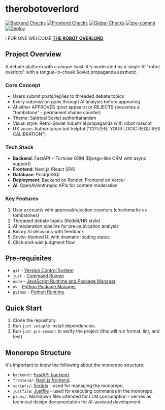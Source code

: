 # therobotoverlord

[![Backend Checks](https://github.com/joshSzep/therobotoverlord/actions/workflows/backend-checks.yml/badge.svg)](https://github.com/joshSzep/therobotoverlord/actions/workflows/backend-checks.yml)
[![Frontend Checks](https://github.com/joshSzep/therobotoverlord/actions/workflows/frontend-checks.yml/badge.svg)](https://github.com/joshSzep/therobotoverlord/actions/workflows/frontend-checks.yml)
[![Global Checks](https://github.com/joshSzep/therobotoverlord/actions/workflows/global-checks.yml/badge.svg)](https://github.com/joshSzep/therobotoverlord/actions/workflows/global-checks.yml)
[![pre-commit](https://img.shields.io/badge/pre--commit-enabled-brightgreen?logo=pre-commit)](https://github.com/pre-commit/pre-commit)
[![Deploy](https://img.shields.io/badge/render-deployed-76B900.svg?logo=render)](https://render.com)


I FOR ONE WELCOME [**THE ROBOT OVERLORD**](https://therobotoverlord.com)

## Project Overview

A debate platform with a unique twist: it's moderated by a single AI "robot overlord" with a tongue-in-cheek Soviet propaganda aesthetic.

### Core Concept
- Users submit posts/replies to threaded debate topics
- Every submission goes through AI analysis before appearing
- AI either APPROVES (post appears) or REJECTS (becomes a "tombstone" - permanent shame counter)
- Theme: Satirical Soviet authoritarianism
- Visual style: Retro-Soviet industrial propaganda with robot mascot
- UX voice: Authoritarian but helpful ("CITIZEN, YOUR LOGIC REQUIRES CALIBRATION")

### Tech Stack
- **Backend**: FastAPI + Tortoise ORM (Django-like ORM with async support)
- **Frontend**: Next.js (React SPA)
- **Database**: PostgreSQL
- **Deployment**: Backend on Render, Frontend on Vercel
- **AI**: OpenAI/Anthropic APIs for content moderation

### Key Features
1. User accounts with approval/rejection counters (checkmarks vs tombstones)
2. Threaded debate topics (Reddit/HN style)
3. AI moderation pipeline for pre-publication analysis
4. Binary AI decisions with feedback
5. Soviet-themed UI with dramatic loading states
6. Click-and-wait judgment flow

## Pre-requisites

- `git` - [Version Control System](https://git-scm.com/)
- `just` - [Command Runner](https://just.systems/)
- `node` - [JavaScript Runtime and Package Manager](https://nodejs.org/)
- `uv` - [Python Package Manager](https://github.com/urbit/uv)
- `python` - [Python Runtime](https://www.python.org/)

## Quick Start

1. Clone the repository.
2. Run `just setup` to install dependencies.
3. Run `just pre-commit` to verify the project (this will run format, lint, and test)

## Monorepo Structure

It's important to know the following about the monorepo structure:

- `backend/`: [FastAPI backend](./backend/README.md).
- `frontend/`: [Next.js frontend](./frontend/README.md).
- `scripts/`: [Scripts](./scripts/README.md) - used for managing the monorepo.
- `justfile`: [Justfile](./justfile) - used for executing commands in the monorepo.
- `plans/`: Markdown files intended for LLM consumption - serves as technical design documentation for AI-assisted development.
